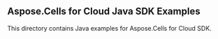 ## Aspose.Cells for Cloud Java SDK Examples

This directory contains Java examples for Aspose.Cells for Cloud SDK.

